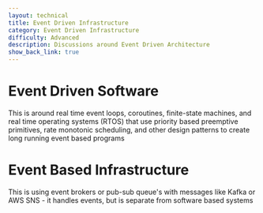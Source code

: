 ```yaml
---
layout: technical
title: Event Driven Infrastructure
category: Event Driven Infrastructure
difficulty: Advanced
description: Discussions around Event Driven Architecture
show_back_link: true
---
```



# Event Driven Software
This is around real time event loops, coroutines, finite-state machines, and real time operating systems (RTOS) that use priority based preemptive primitives, rate monotonic scheduling, and other design patterns to create long running event based programs

# Event Based Infrastructure
This is using event brokers or pub-sub queue's with messages like Kafka or AWS SNS - it handles events, but is separate from software based systems